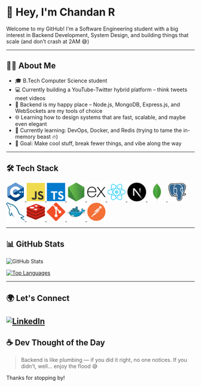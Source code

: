 # 👋 Hey, I'm Chandan R

Welcome to my GitHub! I'm a Software Engineering student with a big interest in Backend Development, System Design, and building things that scale (and don’t crash at 2AM 😅)

---

## 🧑‍💻 About Me

- 🎓 B.Tech Computer Science student
- 💻 Currently building a YouTube-Twitter hybrid platform – think tweets meet videos
- 🧰 Backend is my happy place – Node.js, MongoDB, Express.js, and WebSockets are my tools of choice
- 🌐 Learning how to design systems that are fast, scalable, and maybe even elegant
- 🌱 Currently learning: DevOps, Docker, and Redis (trying to tame the in-memory beast 🔥)
- 🎯 Goal: Make cool stuff, break fewer things, and vibe along the way

---

 
## 🛠 Tech Stack

<p align="left"> 
  <a href="https://www.cplusplus.com/" target="_blank"> <img src="https://raw.githubusercontent.com/devicons/devicon/master/icons/cplusplus/cplusplus-original.svg" alt="C++" width="50" height="50"/> </a>
  <a href="https://www.javascript.com/" target="_blank"> <img src="https://raw.githubusercontent.com/devicons/devicon/master/icons/javascript/javascript-original.svg" alt="JavaScript" width="50" height="50"/> </a>
  <a href="https://www.typescriptlang.org/" target="_blank"> <img src="https://raw.githubusercontent.com/devicons/devicon/master/icons/typescript/typescript-original.svg" alt="TypeScript" width="50" height="50"/> </a>
  <a href="https://nodejs.org/" target="_blank"> <img src="https://raw.githubusercontent.com/devicons/devicon/master/icons/nodejs/nodejs-original.svg" alt="Node.js" width="50" height="50"/> </a>
  <a href="https://expressjs.com/" target="_blank"> <img src="https://raw.githubusercontent.com/devicons/devicon/master/icons/express/express-original.svg" alt="Express.js" width="50" height="50"/> </a>
  <a href="https://reactjs.org/" target="_blank"> <img src="https://raw.githubusercontent.com/devicons/devicon/master/icons/react/react-original.svg" alt="React" width="50" height="50"/> </a>
  <a href="https://nextjs.org/" target="_blank"> <img src="https://raw.githubusercontent.com/devicons/devicon/master/icons/nextjs/nextjs-original.svg" alt="Next.js" width="50" height="50"/> </a>
  <a href="https://www.mongodb.com/" target="_blank"> <img src="https://raw.githubusercontent.com/devicons/devicon/master/icons/mongodb/mongodb-original.svg" alt="MongoDB" width="50" height="50"/> </a>
  <a href="https://www.postgresql.org/" target="_blank"> <img src="https://raw.githubusercontent.com/devicons/devicon/master/icons/postgresql/postgresql-original.svg" alt="PostgreSQL" width="50" height="50"/> </a>
  <a href="https://www.mysql.com/" target="_blank"> <img src="https://raw.githubusercontent.com/devicons/devicon/master/icons/mysql/mysql-original.svg" alt="MySQL" width="50" height="50"/> </a>
  <a href="https://redis.io/" target="_blank"> <img src="https://raw.githubusercontent.com/devicons/devicon/master/icons/redis/redis-original.svg" alt="Redis" width="50" height="50"/> </a>
  <a href="https://git-scm.com/" target="_blank"> <img src="https://raw.githubusercontent.com/devicons/devicon/master/icons/git/git-original.svg" alt="Git" width="50" height="50"/> </a>
  <a href="https://www.docker.com/" target="_blank"> <img src="https://raw.githubusercontent.com/devicons/devicon/master/icons/docker/docker-original.svg" alt="Docker" width="50" height="50"/> </a>
  <a href="https://www.postman.com/" target="_blank"> <img src="https://raw.githubusercontent.com/devicons/devicon/master/icons/postman/postman-original.svg" alt="Postman" width="50" height="50"/> </a>
</p>




---

## 📊 GitHub Stats

![GitHub Stats](https://github-readme-stats.vercel.app/api?username=Chandn-R&show_icons=true&theme=default&hide_title=true)

[![Top Languages](https://github-readme-stats.vercel.app/api/top-langs/?username=Chandn-R&layout=compact)](https://github.com/your-username)

---

## 🌍 Let's Connect

[![LinkedIn](https://img.shields.io/badge/-LinkedIn-0077B5?style=flat&logo=linkedin&logoColor=white)](https://linkedin.com/in/chandan--r)
---

## ☕ Dev Thought of the Day

> Backend is like plumbing — if you did it right, no one notices. If you didn’t, well… enjoy the flood 😅

Thanks for stopping by!

